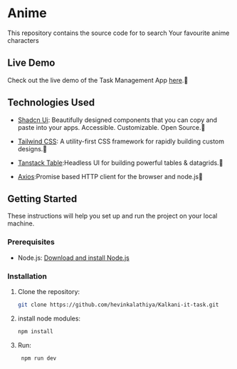 # Anime

This repository contains the source code for to search Your favourite anime characters

## Live Demo

Check out the live demo of the Task Management App [here](https://kalkani-it-task1.vercel.app/).🐳

## Technologies Used

- [Shadcn Ui](https://ui.shadcn.com/): Beautifully designed components that you can copy and paste into your apps. Accessible. Customizable. Open Source.🤖

- [Tailwind CSS](https://tailwindcss.com/): A utility-first CSS framework for rapidly building custom designs.🐊

- [Tanstack Table](https://tanstack.com/table/v8):Headless UI for building powerful tables & datagrids.🦊

- [Axios](https://axios-http.com/docs/intro):Promise based HTTP client for the browser and node.js🦀

## Getting Started

These instructions will help you set up and run the project on your local machine.

### Prerequisites

- Node.js: [Download and install Node.js](https://nodejs.org/)

### Installation

1. Clone the repository:

   ```bash
   git clone https://github.com/hevinkalathiya/Kalkani-it-task.git
   ```

1. install node modules:

   ```bash
   npm install
   ```

1. Run:

   ```bash
    npm run dev
   ```
